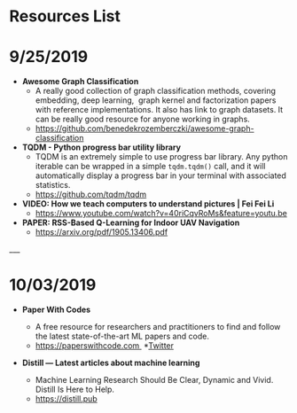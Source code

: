 # Resources List

# 9/25/2019

* **Awesome Graph Classification**
    * A really good collection of graph classification methods, covering embedding, deep learning,   graph kernel and
    factorization papers with reference implementations. It also has link to graph datasets.
    It can be really good resource for anyone working in graphs.
	* https://github.com/benedekrozemberczki/awesome-graph-classification
* **TQDM - Python progress bar utility library**
	* TQDM is an extremely simple to use progress bar library. Any python
	  iterable can be wrapped in a simple `tqdm.tqdm()` call, and it will
	  automatically display a progress bar in your terminal with associated statistics.
	* https://github.com/tqdm/tqdm
* **VIDEO: How we teach computers to understand pictures | Fei Fei Li**
	* https://www.youtube.com/watch?v=40riCqvRoMs&feature=youtu.be
* **PAPER: RSS-Based Q-Learning for Indoor UAV Navigation**
	* https://arxiv.org/pdf/1905.13406.pdf

___ 

# 10/03/2019  

* **Paper With Codes** 
    * A free resource for researchers and practitioners to find and follow the latest state-of-the-art ML papers and code. 
    * https://paperswithcode.com 
    *[Twitter](https://twitter.com/paperswithcode)

* **Distill — Latest articles about machine learning** 
    * Machine Learning Research Should Be Clear, Dynamic and Vivid. Distill Is Here to Help.
    * https://distill.pub